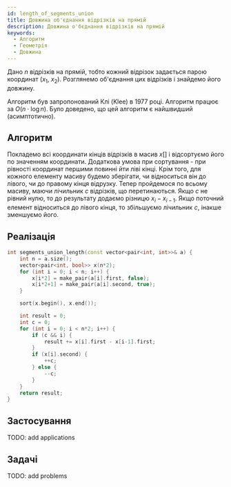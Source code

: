 ```yaml
---
id: length_of_segments_union
title: Довжина об'єднання відрізків на прямій
description: Довжина о'бєднання відрізків на прямій
keywords:
  - Алгоритм
  - Геометрія
  - Довжина
---
```


Дано $n$ відрізків на прямій, тобто кожний відрізок задається парою координат ($x_1$, $x_2$). Розглянемо об'єднання цих відрізків і знайдемо його довжину.

Алгоритм був запропонований Клі (Klee) в 1977 році. Алгоритм працює за $O(n \cdot \log n)$. Було доведено, що цей алгоритм є найшвидший (асимптотично).

## Алгоритм

Покладемо всі координати кінців відрізків в масив $x[]$ і відсортуємо його по значенням координати. Додаткова умова при сортування - при рівності координат першими повинні йти ліві кінці. Крім того, для кожного елементу масиву будемо зберігати, чи відноситься він до лівого, чи до правому кінця відрузку. Тепер пройдемося по всьому масиву, маючи лічильник $c$ відрізків, що перетинаються. Якщо $c$ не рівний нулю, то до результату додаємо різницю $x_i - x_{i-1}$. Якщо поточний елемент відноситься до лівого кінця, то збільшуємо лічильник $c$, інакше зменшуємо його.

## Реалізація

<!--- segments_union_length -->
``` cpp
int segments_union_length(const vector<pair<int, int>>& a) {
    int n = a.size();
    vector<pair<int, bool>> x(n*2);
    for (int i = 0; i < n; i++) {
        x[i*2] = make_pair(a[i].first, false);
        x[i*2+1] = make_pair(a[i].second, true);
    }

    sort(x.begin(), x.end());

    int result = 0;
    int c = 0;
    for (int i = 0; i < n*2; i++) {
        if (c && i) {
            result += x[i].first - x[i-1].first;
        } 
        if (x[i].second) {
            ++c;
        } else {
            --c;
        }
    }
    return result;
}
```

## Застосування
TODO: add applications

## Задачі
TODO: add problems
